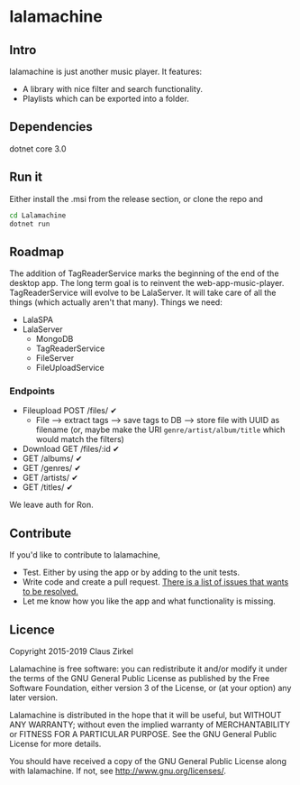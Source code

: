 # lalamachine

## Intro

lalamachine is just another music player. It features:

- A library with nice filter and search functionality.
- Playlists which can be exported into a folder.

## Dependencies

dotnet core 3.0

## Run it

Either install the .msi from the release section, or clone the repo and

```bash
cd Lalamachine
dotnet run
```

## Roadmap

The addition of TagReaderService marks the beginning of the end of the desktop app. The long term goal is to reinvent the web-app-music-player.
TagReaderService will evolve to be LalaServer. It will take care of all the things (which actually aren't that many). Things we need:

- LalaSPA
- LalaServer
  - MongoDB
  - TagReaderService
  - FileServer
  - FileUploadService

### Endpoints

- Fileupload POST /files/ ✔
  - File --> extract tags --> save tags to DB --> store file with UUID as filename (or, maybe make the URI `genre/artist/album/title` which would match the filters)
- Download GET /files/:id ✔
- GET /albums/ ✔
- GET /genres/ ✔
- GET /artists/ ✔
- GET /titles/ ✔

We leave auth for Ron.

## Contribute

If you'd like to contribute to lalamachine,

- Test. Either by using the app or by adding to the unit tests.
- Write code and create a pull request. [There is a list of issues that wants to be resolved.](https://github.com/space-santa/lalamachine/issues)
- Let me know how you like the app and what functionality is missing.

## Licence

Copyright 2015-2019 Claus Zirkel

Lalamachine is free software: you can redistribute it and/or modify
it under the terms of the GNU General Public License as published by
the Free Software Foundation, either version 3 of the License, or
(at your option) any later version.

Lalamachine is distributed in the hope that it will be useful,
but WITHOUT ANY WARRANTY; without even the implied warranty of
MERCHANTABILITY or FITNESS FOR A PARTICULAR PURPOSE. See the
GNU General Public License for more details.

You should have received a copy of the GNU General Public License
along with lalamachine. If not, see <http://www.gnu.org/licenses/>.
